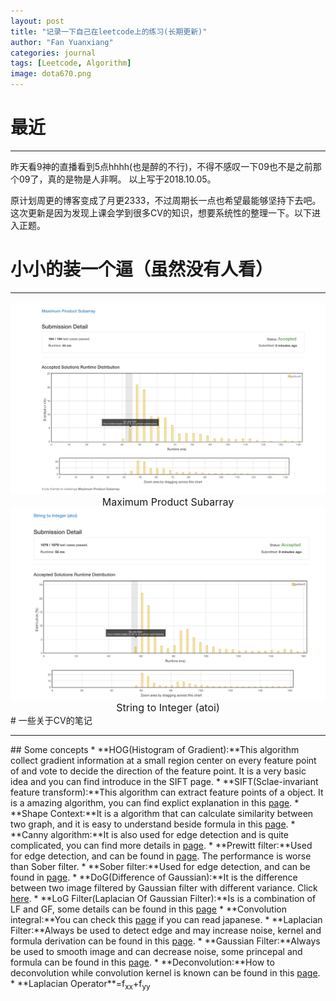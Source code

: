 ```yaml
---
layout: post
title: "记录一下自己在leetcode上的练习(长期更新)"
author: "Fan Yuanxiang"
categories: journal
tags: [Leetcode, Algorithm]
image: dota670.png
---
```

# 最近
<HR>
昨天看9神的直播看到5点hhhh(也是醉的不行)，不得不感叹一下09也不是之前那个09了，真的是物是人非啊。  
以上写于2018.10.05。

原计划周更的博客变成了月更2333，不过周期长一点也希望最能够坚持下去吧。这次更新是因为发现上课会学到很多CV的知识，想要系统性的整理一下。以下进入正题。
# 小小的装一个逼（虽然没有人看）
<HR>
<div align="center">
<img src="../assets/img/leetcode_00.png"/>
<br><font size='3'>Maximum Product Subarray</font>
</div>
<div align="center">
<img src="../assets/img/leetcode_01.png"/>
<br><font size='3'>String to Integer (atoi)</font>
</div>
# 一些关于CV的笔记
<HR>
## Some concepts
* **HOG(Histogram of Gradient):**This algorithm collect gradient information at a small region center on every feature point of and vote to decide the direction of the feature point. It is a very basic idea and you can find introduce in the SIFT page.
* **SIFT(Sclae-invariant feature transform):**This algorithm can extract feature points of a object. It is a amazing algorithm, you can find explict explanation in this <a href='https://cle.koan.osaka-u.ac.jp/webapps/blackboard/execute/content/file?cmd=view&content_id=_754106_1&course_id=_164779_1'>page</a>.
* **Shape Context:**It is a algorithm that can calculate similarity between two graph, and it is easy to understand beside formula in this <a href='https://blog.csdn.net/chishuideyu/article/details/74224083'>page</a>.
* **Canny algorithm:**It is also used for edge detection and is quite complicated, you can find more details in <a href='https://algorithm.joho.info/image-processing/canny-edge-detecter/'>page</a>.
* **Prewitt filter:**Used for edge detection, and can be found in <a href='https://algorithm.joho.info/image-processing/prewitt-filter/'>page</a>. The performance is worse than Sober filter.
* **Sober filter:**Used for edge detection, and can be found in <a href='https://algorithm.joho.info/image-processing/sobel-filter/'>page</a>.
* **DoG(Difference of Gaussian):**It is the difference between two image filtered by Gaussian filter with different variance. Click <a href='https://algorithm.joho.info/image-processing/difference-of-gaussian-filter/'>here</a>.
* **LoG Filter(Laplacian Of Gaussian Filter):**Is is a combination of LF and GF, some details can be found in this <a href='https://algorithm.joho.info/image-processing/laplacian-of-gaussian-filter/'>page</a>
* **Convolution integral:**You can check this <a href='https://www.yukisako.xyz/entry/tatamikomi'>page</a> if you can read japanese.
* **Laplacian Filter:**Always be used to detect edge and may increase noise, kernel and formula derivation can be found in this <a href='https://algorithm.joho.info/image-processing/laplacian-filter/'>page</a>.
* **Gaussian Filter:**Always be used to smooth image and can decrease noise, some princepal and formula can be found in this <a href='https://algorithm.joho.info/image-processing/gaussian-filter/'>page</a>.
* **Deconvolution:**How to deconvolution while convolution kernel is known can be found in this <a href='https://blog.csdn.net/panglinzhuo/article/details/75207855'>page</a>.
* **Laplacian Operator**=f<sub>xx</sub>+f<sub>yy</sub>
